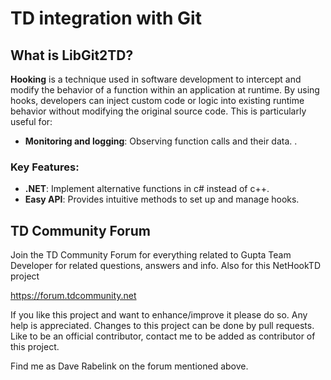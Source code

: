 # TD integration with Git

## What is LibGit2TD?

**Hooking** is a technique used in software development to intercept and modify the behavior of a function within an application at runtime. By using hooks, developers can inject custom code or logic into existing runtime behavior without modifying the original source code. This is particularly useful for:

- **Monitoring and logging**: Observing function calls and their data.
.

### Key Features:
- **.NET**: Implement alternative functions in c# instead of c++.
- **Easy API**: Provides intuitive methods to set up and manage hooks.

## TD Community Forum
Join the TD Community Forum for everything related to Gupta Team Developer for related questions, answers and info. Also for this NetHookTD project

https://forum.tdcommunity.net

If you like this project and want to enhance/improve it please do so.
Any help is appreciated. Changes to this project can be done by pull requests.
Like to be an official contributor, contact me to be added as contributor of this project.

Find me as Dave Rabelink on the forum mentioned above.
